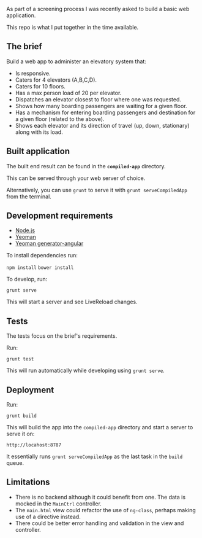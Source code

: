 As part of a screening process I was recently asked to build a basic web application.

This repo is what I put together in the time available.

## The brief
Build a web app to administer an elevatory system that:

- Is responsive.
- Caters for 4 elevators (A,B,C,D).
- Caters for 10 floors.
- Has a max person load of 20 per elevator.
- Dispatches an elevator closest to floor where one was requested.
- Shows how many boarding passengers are waiting for a given floor.
- Has a mechanism for entering boarding passengers and destination for a given floor (related to the above).
- Shows each elevator and its direction of travel (up, down, stationary) along with its load.

## Built application
The built end result can be found in the **`compiled-app`** directory.

This can be served through your web server of choice.

Alternatively, you can use `grunt` to serve it with `grunt serveCompiledApp` from the terminal.

## Development requirements

- [Node.js](http://nodejs.org/)
- [Yeoman](http://yeoman.io/)
- [Yeoman generator-angular](https://github.com/yeoman/generator-angular)

To install dependencies run:

`npm install`
`bower install`

To develop, run:

`grunt serve` 

This will start a server and see LiveReload changes.

## Tests

The tests focus on the brief's requirements.

Run:

`grunt test` 

This will run automatically while developing using `grunt serve`.

## Deployment

Run:

`grunt build`

This will build the app into the `compiled-app` directory and start a server to serve it on:

`http://locahost:8787`

It essentially runs `grunt serveCompiledApp` as the last task in the `build` queue.

## Limitations

- There is no backend although it could benefit from one. The data is mocked in the `MainCtrl` controller.
- The `main.html` view could refactor the use of `ng-class`, perhaps making use of a directive instead.
- There could be better error handling and validation in the view and controller.


